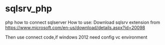 # sqlsrv_php
php how to connect sqlserver
How to use:
Download sqlsrv extension from https://www.microsoft.com/en-us/download/details.aspx?id=20098

Then use connect code,if windows 2012 need config vc environment
